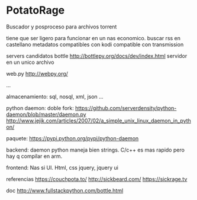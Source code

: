 # PotatoRage
Buscador y posproceso para archivos torrent

tiene que ser ligero para funcionar en un nas economico.
buscar rss en castellano
metadatos compatibles con kodi
compatible con transmission

servers candidatos
bottle
http://bottlepy.org/docs/dev/index.html
servidor en un unico archivo

web.py
http://webpy.org/

...

almacenamiento:
sql, nosql, xml, json ...

python daemon:
doble fork:
https://github.com/serverdensity/python-daemon/blob/master/daemon.py
http://www.jejik.com/articles/2007/02/a_simple_unix_linux_daemon_in_python/

paquete:
https://pypi.python.org/pypi/python-daemon

backend:
daemon python maneja bien strings. C/c++ es mas rapido pero hay q compilar en arm.

frontend:
Nas si UI.
Html, css jquery, jquery ui

referencias
https://couchpota.to/
http://sickbeard.com/
https://sickrage.tv

doc
http://www.fullstackpython.com/bottle.html


